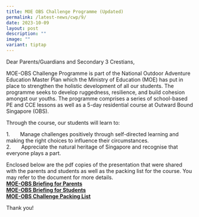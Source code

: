 ```yaml
---
title: MOE OBS Challenge Programme (Updated)
permalink: /latest-news/cwp/9/
date: 2023-10-09
layout: post
description: ""
image: ""
variant: tiptap
---
```

Dear Parents/Guardians and Secondary 3 Crestians,

MOE-OBS Challenge Programme is part of the National Outdoor Adventure Education Master Plan which the Ministry of Education (MOE) has put in place to strengthen the holistic development of all our students. The programme seeks to develop ruggedness, resilience, and build cohesion amongst our youths. The programme comprises a series of school-based PE and CCE lessons as well as a 5-day residential course at Outward Bound Singapore (OBS).

Through the course, our students will learn to:

1.&nbsp;&nbsp;&nbsp;&nbsp;&nbsp;&nbsp; Manage challenges positively through self-directed learning and making the right choices to influence their circumstances. <br>
2.&nbsp;&nbsp;&nbsp;&nbsp;&nbsp;&nbsp; Appreciate the natural heritage of Singapore and recognise that everyone plays a part.

Enclosed below are the pdf copies of the presentation that were shared with the parents and students as well as the packing list for the course. You may refer to the document for more details.<br>
[**MOE-OBS Briefing for Parents**](/files/5d4n%202023%20moe-obs%20parent%20briefing%20slides%20(prcss).pdf)<br>
[**MOE-OBS Briefing for Students**](/files/CWP/students%20briefing%20slides%20(5d4n%202023%20moe-obs)(prcss)(online).pdf)<br>
[**MOE-OBS Challenge Packing List**](/files/CWP/5d%20packing%20list.pdf)<br>

Thank you!